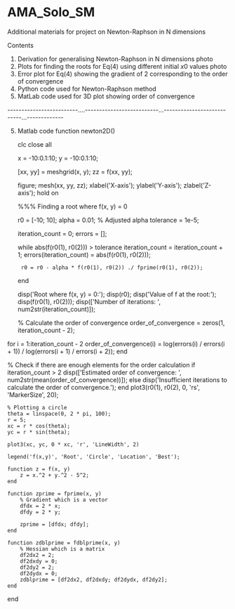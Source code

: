 # AMA_Solo_SM
Additional materials for project on Newton-Raphson in N dimensions


Contents
1. Derivation for generalising Newton-Raphson in N dimensions photo
2. Plots for finding the roots for Eq(4) using different initial $x0$ values photo
3. Error plot for Eq(4) showing the gradient of $2$ corresponding to the order of convergence
4. Python code used for Newton-Raphson method
5. MatLab code used for 3D plot showing order of convergence



-------------------------....--------------------------...---------------------------...-------------


5. Matlab code
function newton2D()

    clc
    close all

    x = -10:0.1:10;
    y = -10:0.1:10;

    [xx, yy] = meshgrid(x, y);
    zz = f(xx, yy);

    figure;
    mesh(xx, yy, zz);
    xlabel('X-axis');
    ylabel('Y-axis');
    zlabel('Z-axis');
    hold on

    %%% Finding a root where f(x, y) = 0

    r0 = [-10; 10];
    alpha = 0.01; % Adjusted alpha
    tolerance = 1e-5;

    iteration_count = 0;
    errors = [];

    while abs(f(r0(1), r0(2))) > tolerance
        iteration_count = iteration_count + 1;
        errors(iteration_count) = abs(f(r0(1), r0(2)));

        r0 = r0 - alpha * f(r0(1), r0(2)) ./ fprime(r0(1), r0(2));
    end

    disp('Root where f(x, y) = 0:');
    disp(r0);
    disp('Value of f at the root:');
    disp(f(r0(1), r0(2)));
    disp(['Number of iterations: ', num2str(iteration_count)]);

    % Calculate the order of convergence
order_of_convergence = zeros(1, iteration_count - 2);

for i = 1:iteration_count - 2
    order_of_convergence(i) = log(errors(i) / errors(i + 1)) / log(errors(i + 1) / errors(i + 2));
end

% Check if there are enough elements for the order calculation
if iteration_count > 2
    disp(['Estimated order of convergence: ', num2str(mean(order_of_convergence))]);
else
    disp('Insufficient iterations to calculate the order of convergence.');
end
    plot3(r0(1), r0(2), 0, 'rs', 'MarkerSize', 20);

    % Plotting a circle
    theta = linspace(0, 2 * pi, 100);
    r = 5;
    xc = r * cos(theta);
    yc = r * sin(theta);

    plot3(xc, yc, 0 * xc, 'r', 'LineWidth', 2)

    legend('f(x,y)', 'Root', 'Circle', 'Location', 'Best');

    function z = f(x, y)
        z = x.^2 + y.^2 - 5^2;
    end

    function zprime = fprime(x, y)
        % Gradient which is a vector
        dfdx = 2 * x;
        dfdy = 2 * y;

        zprime = [dfdx; dfdy];
    end

    function zdblprime = fdblprime(x, y)
        % Hessian which is a matrix
        df2dx2 = 2;
        df2dxdy = 0;
        df2dy2 = 2;
        df2dydx = 0;
        zdblprime = [df2dx2, df2dxdy; df2dydx, df2dy2];
    end
end
